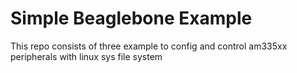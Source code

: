 # Simple Beaglebone Example

This repo consists of three example to config and control am335xx peripherals with linux sys file system